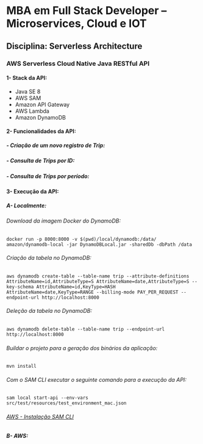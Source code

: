 # MBA em Full Stack Developer – Microservices, Cloud e IOT
## Disciplina: Serverless Architecture

### AWS Serverless Cloud Native Java RESTful API
#### 1- Stack da API:
* Java SE 8
* AWS SAM
* Amazon API Gateway
* AWS Lambda
* Amazon DynamoDB

#### 2- Funcionalidades da API:

#####   - Criação de um novo registro de Trip:
#####   - Consulta de Trips por ID:
#####   - Consulta de Trips por período:

#### 3- Execução da API:

##### A- Localmente:
###### Download da imagem Docker do DynamoDB:
```
docker run -p 8000:8000 -v $(pwd)/local/dynamodb:/data/ amazon/dynamodb-local -jar DynamoDBLocal.jar -sharedDb -dbPath /data
```

###### Criação da tabela no DynamoDB:
```
aws dynamodb create-table --table-name trip --attribute-definitions AttributeName=id,AttributeType=S AttributeName=date,AttributeType=S --key-schema AttributeName=id,KeyType=HASH AttributeName=date,KeyType=RANGE --billing-mode PAY_PER_REQUEST --endpoint-url http://localhost:8000
```

###### Deleção da tabela no DynamoDB:
```
aws dynamodb delete-table --table-name trip --endpoint-url http://localhost:8000
```

###### Buildar o projeto para a geração dos binários da aplicação:
```
mvn install
```

###### Com o SAM CLI executar o seguinte comando para a execução da API:
```
sam local start-api --env-vars src/test/resources/test_environment_mac.json
```

###### [AWS - Instalação SAM CLI](https://docs.aws.amazon.com/es_es/serverless-application-model/latest/developerguide/serverless-sam-cli-install.html)

##### B- AWS:
